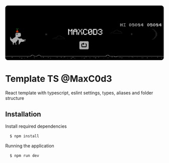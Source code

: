 ![Img](https://raw.githubusercontent.com/MaxC0d3/MaxC0d3/main/banner_maxc0d3.png)


# Template TS @MaxC0d3

React template with typescript, eslint settings, types, aliases and folder structure

## Installation

Install required dependencies

```bash
  $ npm install
```

Running the application

```bash
  $ npm run dev
```
